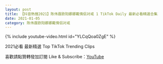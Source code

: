 ```yaml
---
layout: post
title: 【抖音熱搜2021】陈伟霆欧阳娜娜戴情侣对戒 1 TikTok Daily 最新必看精選合集2021 01 05
date: 2021-01-05
category: 陈伟霆欧阳娜娜戴情侣对戒
---
```


{% include youtube-video.html id="YLCqQoa0ZgE" %}

2021必看 最新精選 Top TikTok Trending Clips

喜歡請點贊轉發加訂閱 Like & Subscribe：[YouTube](https://www.youtube.com/channel/UCAoR7VcanIPd04uEq_GIylA/videos)

